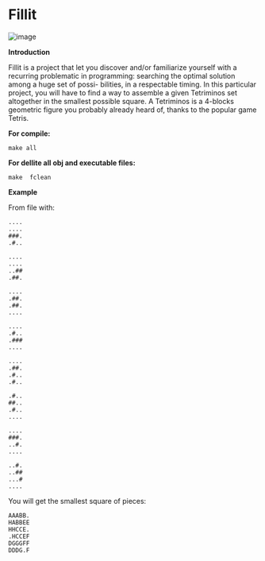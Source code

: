 # Fillit

![image](https://user-images.githubusercontent.com/10937851/53884771-61cc5d80-402d-11e9-8c7d-858536886308.png)

**Introduction**

Fillit is a project that let you discover and/or familiarize yourself with a recurring problematic in programming: searching the optimal solution among a huge set of possi- bilities, in a respectable timing. In this particular project, you will have to find a way to assemble a given Tetriminos set altogether in the smallest possible square.
A Tetriminos is a 4-blocks geometric figure you probably already heard of, thanks to the popular game Tetris.

**For compile:**
```
make all
```

**For dellite all obj and executable files:**
```
make  fclean
```


**Example**

From file with:
```
....
....
###.
.#..

....
....
..##
.##.

....
.##.
.##.
....

....
.#..
.###
....

....
.##.
.#..
.#..

.#..
##..
.#..
....

....
###.
..#.
....

..#.
..##
...#
....

```

You will get the smallest square of pieces: 
```
AAABB.
HABBEE
HHCCE.
.HCCEF
DGGGFF
DDDG.F

```
